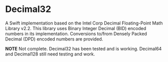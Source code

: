 # Decimal32

A Swift implementation based on the Intel Corp Decimal Floating-Point Math 
Library v2.2. This library uses Binary Integer Decimal (BID) encoded numbers 
in its implementation. Conversions to/from Densely Packed Decimal (DPD) 
encoded numbers are provided.

**NOTE**
Not complete. Decimal32 has been tested and is working.  Decimal64 and Decimal128 still need testing and work.
